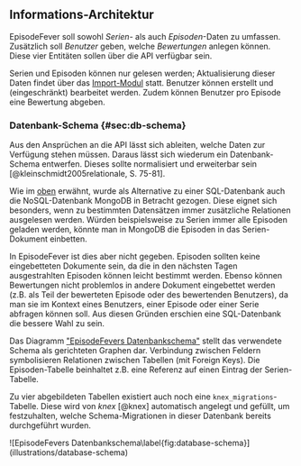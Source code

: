 ## Informations-Architektur

EpisodeFever soll sowohl _Serien-_ als auch _Episoden_-Daten zu umfassen. Zusätzlich soll _Benutzer_ geben, welche _Bewertungen_ anlegen können. Diese vier Entitäten sollen über die API verfügbar sein.

Serien und Episoden können nur gelesen werden; Aktualisierung dieser Daten findet über das [Import-Modul](#sec:import) statt. Benutzer können erstellt und (eingeschränkt) bearbeitet werden. Zudem können Benutzer pro Episode eine Bewertung abgeben.

### Datenbank-Schema {#sec:db-schema}

Aus den Ansprüchen an die API lässt sich ableiten, welche Daten zur Verfügung stehen müssen. Daraus lässt sich wiederum ein Datenbank-Schema entwerfen. Dieses sollte normalisiert und erweiterbar sein [@kleinschmidt2005relationale, S. 75-81].

Wie im [oben](#sec:technologien) erwähnt, wurde als Alternative zu einer SQL-Datenbank auch die NoSQL-Datenbank MongoDB in Betracht gezogen. Diese eignet sich besonders, wenn zu bestimmten Datensätzen immer zusätzliche Relationen ausgelesen werden. Würden beispielsweise zu Serien immer alle Episoden geladen werden, könnte man in MongoDB die Episoden in das Serien-Dokument einbetten.

In EpisodeFever ist dies aber nicht gegeben. Episoden sollten keine eingebetteten Dokumente sein, da die in den nächsten Tagen ausgestrahlten Episoden können leicht bestimmt werden. Ebenso können Bewertungen nicht problemlos in andere Dokument eingebettet werden (z.B. als Teil der bewerteten Episode oder des bewertenden Benutzers), da man sie im Kontext eines Benutzers, einer Episode oder einer Serie abfragen können soll. Aus diesen Gründen erschien eine SQL-Datenbank die bessere Wahl zu sein.

Das Diagramm ["EpisodeFevers Datenbankschema"](#fig:database-schema) stellt das verwendete Schema als gerichteten Graphen dar. Verbindung zwischen Feldern symbolisieren Relationen zwischen Tabellen (mit Foreign Keys). Die Episoden-Tabelle beinhaltet z.B. eine Referenz auf einen Eintrag der Serien-Tabelle.

Zu vier abgebildeten Tabellen existiert auch noch eine `knex_migrations`-Tabelle. Diese wird von _knex_ [@knex] automatisch angelegt und gefüllt, um festzuhalten, welche Schema-Migrationen in dieser Datenbank bereits durchgeführt wurden.

<section id="fig:database-schema">
![EpisodeFevers Datenbankschema\label{fig:database-schema}](illustrations/database-schema)

</section>
